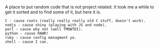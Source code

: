 A place to put random code that is not project related. It took me a while to get it sorted and to find some of it, but here it is.

~~~~
C - cause roots (really really really old C stuff, doesn't work).
nodjs - cause shiny (playing with JS and node).
perl - cause why not (well TMOWTDI).
python - cause RAWR!
ruby - cause config managment yo.
shell - cause I can.
~~~~
